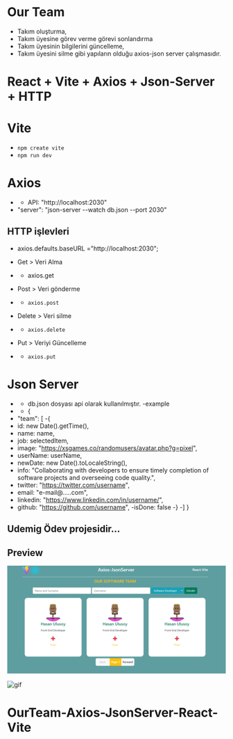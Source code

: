 # Our Team
- Takım oluşturma, 
- Takım üyesine görev verme görevi sonlandırma
- Takım üyesinin bilgilerini güncelleme,
- Takım üyesini silme gibi yapıların olduğu axios-json server çalışmasıdır.

  
# React + Vite + Axios + Json-Server + HTTP

# Vite
- `npm create vite`
- `npm run dev`

# Axios
- - API: "http://localhost:2030"
- "server": "json-server --watch db.json --port 2030"

## HTTP işlevleri 
- axios.defaults.baseURL ="http://localhost:2030";

- Get > Veri Alma
- - axios.get

- Post > Veri gönderme
- - `axios.post`

- Delete > Veri silme
- - `axios.delete`

- Put > Veriyi Güncelleme
- - `axios.put`

# Json Server
- - db.json dosyası api olarak kullanılmıştır.
-example
- - {
- "team": [
-{
- id: new Date().getTime(),
- name: name,
- job: selectedItem,
- image: "https://xsgames.co/randomusers/avatar.php?g=pixel",
- userName: userName,
- newDate: new Date().toLocaleString(),
- info: "Collaborating with developers to ensure timely completion of software projects and overseeing code quality.",
- twitter: "https://twitter.com/username",
- email: "e-mail@.....com",
- linkedin: "https://www.linkedin.com/in/username/",
- github: "https://github.com/username",
-isDone: false
-}
-]
}


## Udemig Ödev projesidir...


## Preview
![print-screen](screen.png)

![gif](gif.gif)


# OurTeam-Axios-JsonServer-React-Vite
